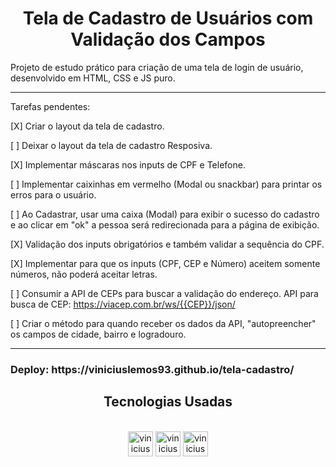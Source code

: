 <h1 align="center">Tela de Cadastro de Usuários com Validação dos Campos</h1>

Projeto de estudo prático para criação de uma tela de login de usuário, desenvolvido em HTML, CSS e JS puro.

<hr>
Tarefas pendentes:

[X] Criar o layout da tela de cadastro.

[ ] Deixar o layout da tela de cadastro Resposiva.

[X] Implementar máscaras nos inputs de CPF e Telefone.

[ ] Implementar caixinhas em vermelho (Modal ou snackbar) para printar os erros para o usuário.

[ ] Ao Cadastrar, usar uma caixa (Modal) para exibir o sucesso do cadastro e ao clicar em "ok" a pessoa será redirecionada para a página de exibição.

[X] Validação dos inputs obrigatórios e também validar a sequência do CPF.

[X] Implementar para que os inputs (CPF, CEP e Número) aceitem somente números, não poderá aceitar letras.

[ ] Consumir a API de CEPs para buscar a validação do endereço. API para busca de CEP: https://viacep.com.br/ws/{{CEP}}/json/

[ ] Criar o método para quando receber os dados da API, "autopreencher" os campos de cidade, bairro e logradouro.

<hr>
<h3> Deploy: https://viniciuslemos93.github.io/tela-cadastro/

</div>
<h2 align="center">Tecnologias Usadas</h2>
<div align="center">
     <div style="display: inline_block margin-left:auto margin-rigth:auto"><br>
        <img align="lef" alt="vinicius-html" height="40 widht="50" src="https://cdn.jsdelivr.net/gh/devicons/devicon/icons/html5/html5-plain-wordmark.svg" />
        <img align="lef" alt="vinicius-css" height="40 widht="50" src="https://cdn.jsdelivr.net/gh/devicons/devicon/icons/css3/css3-plain-wordmark.svg" />
        <img align="lef" alt="vinicius-css" height="40 widht="50" src="https://cdn.jsdelivr.net/gh/devicons/devicon/icons/javascript/javascript-original.svg" /> 
    </div>
</div>
